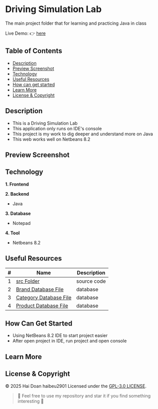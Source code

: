 # Driving Simulation Lab

The main project folder that for learning and practicing Java in class

Live Demo: :point_right: [here]()

## Table of Contents
- [Description](#description)
- [Preview Screenshot](#preview-screenshot)
- [Technology](#technology)
- [Useful Resources](#useful-resources)
- [How can get started](#how-can-get-started)
- [Learn More](#learn-more)
- [License & Copyright](#license--copyright)

## Description
- This is a Driving Simulation Lab
- This application only runs on IDE's console
- This project is my work to dig deeper and understand more on Java
- This web works well on Netbeans 8.2

## Preview Screenshot

<div align="center">
<!--   <img src="" alt="Login Page" width="45%"></img> &nbsp;&nbsp; <img src="" alt="SignUp Page" width="45%"></img>
  <img src="" alt="Search Page" width="45%"></img> &nbsp;&nbsp; <img src="" alt="Profile" width="45%"></img>
  <img src="" alt="Invalid" width="45%"></img> &nbsp;&nbsp; <img src="" alt="Error 404" width="45%"></img>
  <img src="" alt="Book Store" width="45%"></img> &nbsp;&nbsp; <img src="" alt="View Cart" width="45%"></img>
  <img src="" alt="Check Out" width="45%"></img> &nbsp;&nbsp; <img src="" alt="Check Out Success" width="45%"></img> -->
</div>
  
## Technology
**1. Frontend**

**2. Backend**
  - Java

**3. Database**
  - Notepad

**4. Tool**
  - Netbeans 8.2

## Useful Resources

#| Name | Description
-| ---- | -----------
1| [src Folder](https://github.com/haibeu2901/lab211-BikeStore/tree/main/src) | source code
2| [Brand Database File](https://github.com/haibeu2901/lab211-BikeStore/blob/main/Brand.txt) | database 
3| [Category Database File](https://github.com/haibeu2901/lab211-BikeStore/blob/main/Category.txt) | database 
4| [Product Database File](https://github.com/haibeu2901/lab211-BikeStore/blob/main/Product.txt) | database 


## How Can Get Started

- Using NetBeans 8.2 IDE to start project easier
- After open project in IDE, run project and open console

## Learn More


## License & Copyright
&copy; 2025 Hai Doan haibeu2901 Licensed under the [GPL-3.0 LICENSE](https://github.com/haibeu2901/prj301-ProductIntroduction/blob/main/LICENSE).

> :love_you_gesture: Feel free to use my repository and star it if you find something interesting :love_you_gesture:
